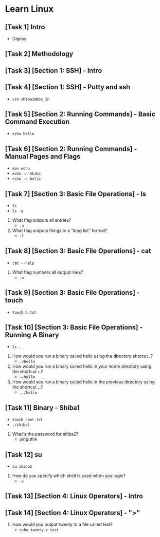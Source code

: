 # Learn Linux

## [Task 1] Intro
- Deploy

## [Task 2] Methodology

## [Task 3] [Section 1: SSH] - Intro

## [Task 4] [Section 1: SSH] - Putty and ssh
- `ssh shiba1@BOX_IP`

## [Task 5] [Section 2: Running Commands] - Basic Command Execution
- `echo hello`

## [Task 6] [Section 2: Running Commands] - Manual Pages and Flags
- `man echo`
- `echo -n Shiba`
- `echo -n hello`

## [Task 7] [Section 3: Basic File Operations] - ls
- `ls`
- `ls -a`
1. What flag outputs all entries?
    - `-a`
2. What flag outputs things in a "long list" format?
    - `-l`

## [Task 8] [Section 3: Basic File Operations] - cat
- `cat --help`
1. What flag numbers all output lines?
    - `-n`

## [Task 9] [Section 3: Basic File Operations] - touch
- `touch b.txt`

## [Task 10] [Section 3: Basic File Operations] - Running A Binary
- `ls .`
1. How would you run a binary called hello using the directory shorcut __.__?
    - `./hello`
2. How would you run a binary called hello in your home directory using the shortcut __~__?
    - `~/hello`
3. How would you run a binary called hello in the previous directory using the shortcut __..__?
    - `../hello`

## [Task 11] Binary - Shiba1
- `touch noot.txt`
- `./shiba1`
1. What's the password for shiba2?
    - pinguftw

## [Task 12] su
- `su shiba2`
1. How do you specify which shell is used when you login?
    - `-s`

## [Task 13] [Section 4: Linux Operators] - Intro

## [Task 14] [Section 4: Linux Operators] - ">"
1. How would you output twenty to a file called test?
    - `echo twenty > test`
